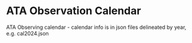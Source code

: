 # ATA Observation Calendar

ATA Observing calendar - calendar info is in json files delineated by year, e.g. cal2024.json
